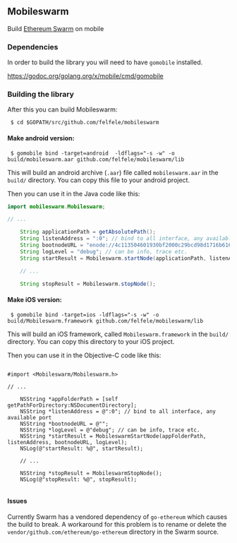 ## Mobileswarm

Build [Ethereum Swarm](https://github.com/ethersphere/swarm/) on mobile

### Dependencies

In order to build the library you will need to have `gomobile` installed.

https://godoc.org/golang.org/x/mobile/cmd/gomobile

### Building the library

After this you can build Mobileswarm:

` $ cd $GOPATH/src/github.com/felfele/mobileswarm`

#### Make android version:

` $ gomobile bind -target=android  -ldflags="-s -w" -o build/mobileswarm.aar github.com/felfele/mobileswarm/lib`

This will build an android archive (`.aar`) file called `mobileswarm.aar` in the `build/` directory. You can copy this file to your android project.

Then you can use it in the Java code like this:

```java
import mobileswarm.Mobileswarm;

// ...

    String applicationPath = getAbsolutePath();
    String listenAddress = ":0"; // bind to all interface, any available port
    String bootnodeURL = "enode://4c113504601930bf2000c29bcd98d1716b6167749f58bad703bae338332fe93cc9d9204f08afb44100dc7bea479205f5d162df579f9a8f76f8b402d339709023@3.122.203.99:30301";
    String logLevel = "debug"; // can be info, trace etc.
    String startResult = Mobileswarm.startNode(applicationPath, listenAddress, bootnodeURL, logLevel);

    // ...

    String stopResult = Mobileswarm.stopNode();
```

#### Make iOS version:

` $ gomobile bind -target=ios -ldflags="-s -w" -o build/Mobileswarm.framework github.com/felfele/mobileswarm/lib`

This will build an iOS framework, called `Mobileswarm.framework` in the `build/` directory. You can copy this directory to your iOS project.

Then you can use it in the Objective-C code like this:

```objc

#import <Mobileswarm/Mobileswarm.h>

// ...

    NSString *appFolderPath = [self getPathForDirectory:NSDocumentDirectory];
    NSString *listenAddress = @":0"; // bind to all interface, any available port
    NSString *bootnodeURL = @"";
    NSString *logLevel = @"debug"; // can be info, trace etc.
    NSString *startResult = MobileswarmStartNode(appFolderPath, listenAddress, bootnodeURL, logLevel);
    NSLog(@"startResult: %@", startResult);

    // ...

    NSString *stopResult = MobileswarmStopNode();
    NSLog(@"stopResult: %@", stopResult);


```

#### Issues

Currently Swarm has a vendored dependency of `go-ethereum` which causes the build to break. A workaround for this problem is to rename or delete the `vendor/github.com/ethereum/go-ethereum` directory in the Swarm source.

